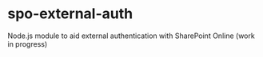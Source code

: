 # spo-external-auth
Node.js module to aid external authentication with SharePoint Online (work in progress)
